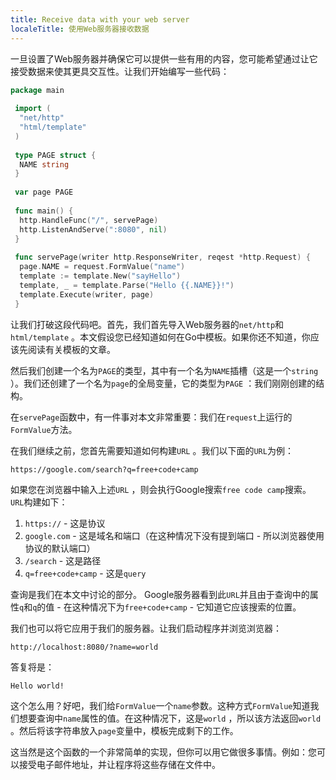 ```yaml
---
title: Receive data with your web server
localeTitle: 使用Web服务器接收数据
---
```

一旦设置了Web服务器并确保它可以提供一些有用的内容，您可能希望通过让它接受数据来使其更具交互性。让我们开始编写一些代码：

```go
package main 
 
 import ( 
  "net/http" 
  "html/template" 
 ) 
 
 type PAGE struct { 
  NAME string 
 } 
 
 var page PAGE 
 
 func main() { 
  http.HandleFunc("/", servePage) 
  http.ListenAndServe(":8080", nil) 
 } 
 
 func servePage(writer http.ResponseWriter, reqest *http.Request) { 
  page.NAME = request.FormValue("name") 
  template := template.New("sayHello") 
  template, _ = template.Parse("Hello {{.NAME}}!") 
  template.Execute(writer, page) 
 } 
```

让我们打破这段代码吧。首先，我们首先导入Web服务器的`net/http`和`html/template` 。本文假设您已经知道如何在Go中模板。如果你还不知道，你应该先阅读有关模板的文章。

然后我们创建一个名为`PAGE`的类型，其中有一个名为`NAME`插槽（这是一个`string` ）。我们还创建了一个名为`page`的全局变量，它的类型为`PAGE` ：我们刚刚创建的结构。

在`servePage`函数中，有一件事对本文非常重要：我们在`request`上运行的`FormValue`方法。

在我们继续之前，您首先需要知道如何构建`URL` 。我们以下面的`URL`为例：
```
https://google.com/search?q=free+code+camp 
```

如果您在浏览器中输入上述`URL` ，则会执行Google搜索`free code camp`搜索。 `URL`构建如下：

1.  `https://` - 这是协议
2.  `google.com` - 这是域名和端口（在这种情况下没有提到端口 - 所以浏览器使用协议的默认端口）
3.  `/search` - 这是路径
4.  `q=free+code+camp` - 这是`query`

查询是我们在本文中讨论的部分。 Google服务器看到此`URL`并且由于查询中的属性`q`和`q`的值 - 在这种情况下为`free+code+camp` - 它知道它应该搜索的位置。

我们也可以将它应用于我们的服务器。让我们启动程序并浏览浏览器：
```
http://localhost:8080/?name=world 
```

答复将是：
```
Hello world! 
```

这个怎么用？好吧，我们给`FormValue`一个`name`参数。这种方式`FormValue`知道我们想要查询中`name`属性的值。在这种情况下，这是`world` ，所以该方法返回`world` 。然后将该字符串放入`page`变量中，模板完成剩下的工作。

这当然是这个函数的一个非常简单的实现，但你可以用它做很多事情。例如：您可以接受电子邮件地址，并让程序将这些存储在文件中。
